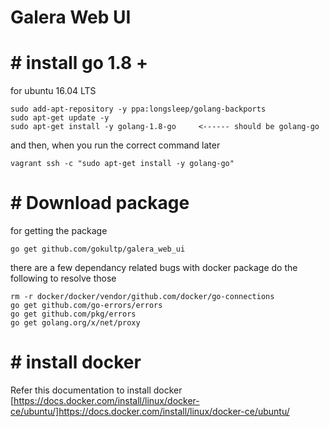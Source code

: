 # Galera Web UI

# #  install go 1.8 +

for ubuntu 16.04 LTS
```
sudo add-apt-repository -y ppa:longsleep/golang-backports
sudo apt-get update -y
sudo apt-get install -y golang-1.8-go     <------ should be golang-go
```
and then, when you run the correct command later
```
vagrant ssh -c "sudo apt-get install -y golang-go"
```



# # Download package
for getting the package
```
go get github.com/gokultp/galera_web_ui
```

there are a few dependancy related bugs with docker package
do the following to resolve those

```
rm -r docker/docker/vendor/github.com/docker/go-connections
go get github.com/go-errors/errors
go get github.com/pkg/errors
go get golang.org/x/net/proxy
```


# # install docker 

Refer this documentation to install docker
[https://docs.docker.com/install/linux/docker-ce/ubuntu/]https://docs.docker.com/install/linux/docker-ce/ubuntu/